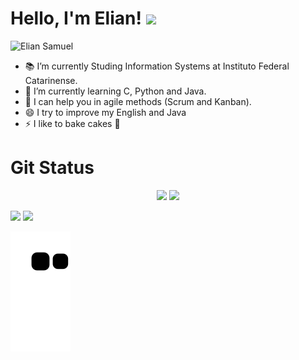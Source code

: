 <h1 align = "justify"> Hello, I'm Elian! <img src="https://media.giphy.com/media/hvRJCLFzcasrR4ia7z/giphy.gif" width="25px"></h1>

<p align="left"><img src="https://komarev.com/ghpvc/?username=eliansamuel" alt="Elian Samuel" /></p>

- 📚 I’m currently Studing Information Systems at Instituto Federal Catarinense.
- 🌱 I’m currently learning C, Python and Java.
- 💬 I can help you in agile methods (Scrum and Kanban).
- 😄 I try to improve my English and Java
- ⚡ I like to bake cakes 🎂

# Git Status
<p align='center'>
  
  <img height="160em" src="https://github-readme-stats.vercel.app/api?username=eliansamuel&show_icons=true&count_private=true&theme=dark&show_icons=true&include_all_commits=true" />
  <img height="160em" src="https://github-readme-stats.vercel.app/api/top-langs/?username=eliansamuel&hide=TeX&theme=dark&layout=compact" />
</p> 

<a href="https://www.linkedin.com/in/elian-samuel-dos-santos-32a725167/" target="_blank"><img src="https://img.shields.io/badge/-Linkedin-blue?style=flat-square&logo=Linkedin&logoColor=white&link" target="_blank"></a> 
<a href="https://www.instagram.com/eliansamuel_s/?hl=pt-br" target="_blank"><img src="https://img.shields.io/badge/-Instagram-purple?style=flat-square&logo=instagram&logoColor=white&link" target="_blank"></a>

      
![Snake animation](https://github.com/rafaballerini/rafaballerini/blob/output/github-contribution-grid-snake.svg)
